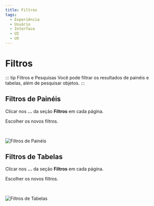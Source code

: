 ```yaml
---
title: Filtros
tags:
  - Experiência
  - Usuário
  - Interface
  - UI
  - UX
---
```

# Filtros

::: tip Filtros e Pesquisas
Você pode filtrar os resultados de painéis e tabelas, além de pesquisar objetos.
:::

## Filtros de Painéis

   Clicar nos **...** da seção **Filtros** em cada página.

   Escolher os novos filtros.

   <br>

   ![Filtros de Painéis](https://cdn.phishx.io/phishx-docs/images/phishx_ui_filter_01.webp)

## Filtros de Tabelas

   Clicar nos **...** da seção **Filtros** em cada página.

   Escolher os novos filtros.

   <br>

   ![Filtros de Tabelas](https://cdn.phishx.io/phishx-docs/images/phishx_ui_filter_02.webp)
